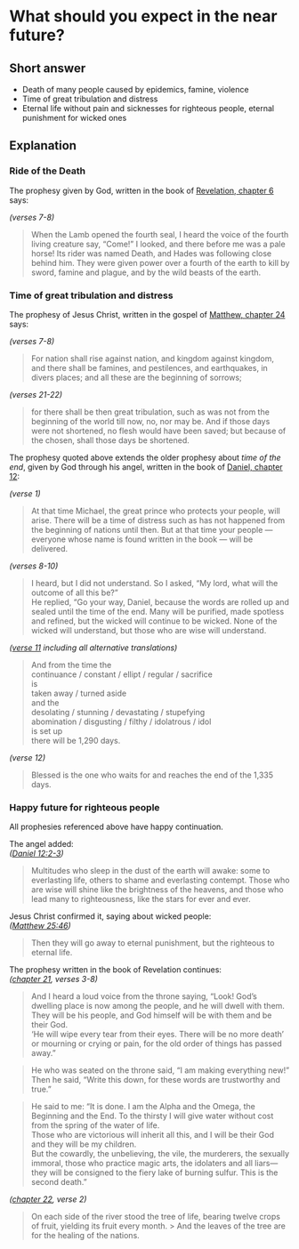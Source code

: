 # What should you expect in the near future?

## Short answer
- Death of many people caused by epidemics, famine, violence
- Time of great tribulation and distress
- Eternal life without pain and sicknesses for righteous people, eternal punishment for wicked ones

## Explanation

### Ride of the Death
The prophesy given by God, written in the book of [Revelation, chapter 6](https://biblehub.com/niv/revelation/6.htm) says:

*(verses 7-8)*
> When the Lamb opened the fourth seal, I heard the voice of the fourth living creature say, “Come!”
> I looked, and there before me was a pale horse! Its rider was named Death, and Hades was following close behind him. They were given power over a fourth of the earth to kill by sword, famine and plague, and by the wild beasts of the earth.  

### Time of great tribulation and distress
The prophesy of Jesus Christ, written in the gospel of [Matthew, chapter 24](https://biblehub.com/ylt/matthew/24.htm) says:

*(verses 7-8)*
> For nation shall rise against nation, and kingdom against kingdom, and there shall be famines, and pestilences, and earthquakes, in divers places;
> and all these are the beginning of sorrows;  

*(verses 21-22)*
> for there shall be then great tribulation, such as was not from the beginning of the world till now, no, nor may be.
> And if those days were not shortened, no flesh would have been saved; but because of the chosen, shall those days be shortened.   

The prophesy quoted above extends the older prophesy about *time of the end*, given by God through his angel, written in the book of [Daniel, chapter 12](https://biblehub.com/niv/daniel/12.htm):

*(verse 1)*
> At that time Michael, the great prince who protects your people, will arise. There will be a time of distress such as has not happened from the beginning of nations until then. But at that time your people — everyone whose name is found written in the book — will be delivered.  

*(verses 8-10)*
> I heard, but I did not understand. So I asked, “My lord, what will the outcome of all this be?”  
> He replied, “Go your way, Daniel, because the words are rolled up and sealed until the time of the end.
> Many will be purified, made spotless and refined, but the wicked will continue to be wicked. None of the wicked will understand, but those who are wise will understand.  

*([verse 11](https://biblehub.com/daniel/12-11.htm) including all alternative translations)*
> And from the time the  
> continuance / constant / ellipt / regular / sacrifice  
> is  
> taken away / turned aside  
> and the  
> desolating / stunning / devastating / stupefying  
> abomination / disgusting / filthy / idolatrous / idol  
> is set up  
> there will be 1,290 days.  

*(verse 12)*
> Blessed is the one who waits for and reaches the end of the 1,335 days.  

### Happy future for righteous people
All prophesies referenced above have happy continuation.

The angel added:  
*([Daniel 12:2-3](https://biblehub.com/niv/daniel/12.htm))*
> Multitudes who sleep in the dust of the earth will awake: some to everlasting life, others to shame and everlasting contempt.
> Those who are wise will shine like the brightness of the heavens, and those who lead many to righteousness, like the stars for ever and ever.  

Jesus Christ confirmed it, saying about wicked people:  
*([Matthew 25:46](https://biblehub.com/niv/matthew/25.htm))*
> Then they will go away to eternal punishment, but the righteous to eternal life.  

The prophesy written in the book of Revelation continues:  
*([chapter 21](https://biblehub.com/niv/revelation/21.htm), verses 3-8)*
> And I heard a loud voice from the throne saying, “Look! God’s dwelling place is now among the people, and he will dwell with them. They will be his people, and God himself will be with them and be their God.  
> ‘He will wipe every tear from their eyes. There will be no more death’ or mourning or crying or pain, for the old order of things has passed away.”  

> He who was seated on the throne said, “I am making everything new!” Then he said, “Write this down, for these words are trustworthy and true.”  

> He said to me: “It is done. I am the Alpha and the Omega, the Beginning and the End. To the thirsty I will give water without cost from the spring of the water of life.  
> Those who are victorious will inherit all this, and I will be their God and they will be my children.  
> But the cowardly, the unbelieving, the vile, the murderers, the sexually immoral, those who practice magic arts, the idolaters and all liars—they will be consigned to the fiery lake of burning sulfur. This is the second death.”

*([chapter 22](https://biblehub.com/niv/revelation/22.htm), verse 2)*
> On each side of the river stood the tree of life, bearing twelve crops of fruit, yielding its fruit every month.   > And the leaves of the tree are for the healing of the nations.
